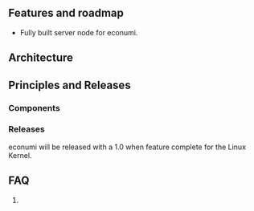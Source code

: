 ## Features and roadmap

* Fully built server node for econumi.

## Architecture


## Principles and Releases


### Components


### Releases

econumi will be released with a 1.0 when feature complete for the Linux Kernel.

## FAQ

1.
